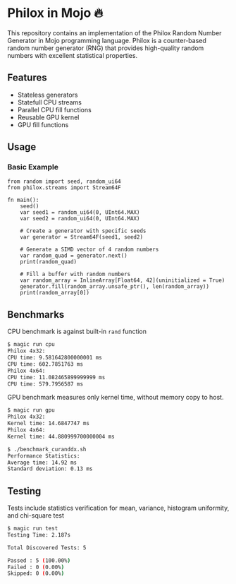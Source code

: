 # Philox in Mojo 🔥

This repository contains an implementation of the Philox Random Number Generator in Mojo programming language. Philox is a counter-based random number generator (RNG) that provides high-quality random numbers with excellent statistical properties.

## Features

- Stateless generators
- Statefull CPU streams
- Parallel CPU fill functions
- Reusable GPU kernel
- GPU fill functions

## Usage

### Basic Example

```mojo
from random import seed, random_ui64
from philox.streams import Stream64F

fn main():
    seed()
    var seed1 = random_ui64(0, UInt64.MAX)
    var seed2 = random_ui64(0, UInt64.MAX)

    # Create a generator with specific seeds
    var generator = Stream64F(seed1, seed2)
    
    # Generate a SIMD vector of 4 random numbers
    var random_quad = generator.next()
    print(random_quad)
    
    # Fill a buffer with random numbers
    var random_array = InlineArray[Float64, 42](uninitialized = True)
    generator.fill(random_array.unsafe_ptr(), len(random_array))
    print(random_array[0])
```

## Benchmarks

CPU benchmark is against built-in `rand` function

```bash
$ magic run cpu
Philox 4x32:
CPU time: 9.581642800000001 ms
CPU time: 602.7851763 ms
Philox 4x64:
CPU time: 11.082465899999999 ms
CPU time: 579.7956587 ms
```

GPU benchmark measures only kernel time, without memory copy to host.

```bash
$ magic run gpu
Philox 4x32:
Kernel time: 14.6847747 ms
Philox 4x64:
Kernel time: 44.880999700000004 ms
```

```bash
$ ./benchmark_curanddx.sh 
Performance Statistics:
Average time: 14.92 ms
Standard deviation: 0.13 ms
```

## Testing

Tests include statistics verification for mean, variance, histogram uniformity, and chi-square test

```bash
$ magic run test
Testing Time: 2.187s

Total Discovered Tests: 5

Passed : 5 (100.00%)
Failed : 0 (0.00%)
Skipped: 0 (0.00%)
```
